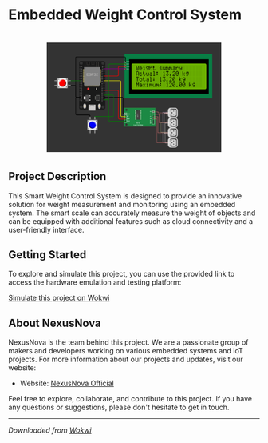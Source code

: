 # Embedded Weight Control System
<h1 align="center">
  <img src="https://raw.githubusercontent.com/NexusNova-IOT/embedded-system-scale/main/assets/screenshot.png" alt="Project Screenshot" width="350">
</h1>

## Project Description

This Smart Weight Control System is designed to provide an innovative solution for weight measurement and monitoring using an embedded system. The smart scale can accurately measure the weight of objects and can be equipped with additional features such as cloud connectivity and a user-friendly interface.

## Getting Started

To explore and simulate this project, you can use the provided link to access the hardware emulation and testing platform:

[Simulate this project on Wokwi](https://wokwi.com/projects/378947977794716673)

## About NexusNova

NexusNova is the team behind this project. We are a passionate group of makers and developers working on various embedded systems and IoT projects. For more information about our projects and updates, visit our website:

- Website: [NexusNova Official](https://nexusnova-iot.github.io/landing-page/)

Feel free to explore, collaborate, and contribute to this project. If you have any questions or suggestions, please don't hesitate to get in touch.

---

*Downloaded from [Wokwi](https://wokwi.com)*